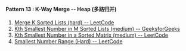 #### Pattern 13 : K-Way Merge -- Heap (多路归并)
1. [Merge K Sorted Lists (hard) -- LeetCode](https://leetcode.com/problems/merge-k-sorted-lists/)
2. [Kth Smallest Number in M Sorted Lists (medium) -- GeeksforGeeks](https://www.geeksforgeeks.org/find-m-th-smallest-value-in-k-sorted-arrays/)
3. [Kth Smallest Number in a Sorted Matrix (medium) -- LeetCode](https://leetcode.com/problems/kth-smallest-element-in-a-sorted-matrix/)
4. [Smallest Number Range (Hard) -- LeetCode](https://leetcode.com/problems/smallest-range-covering-elements-from-k-lists/)
 
